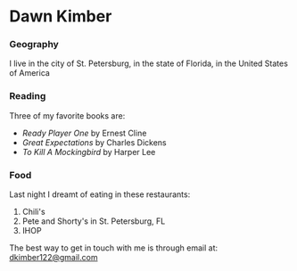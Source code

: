 # Dawn Kimber

### Geography

I live in the city of St. Petersburg, in the state of Florida, in the United States of America

### Reading

Three of my favorite books are:

- *Ready Player One* by Ernest Cline
- *Great Expectations* by Charles Dickens
- *To Kill A Mockingbird* by Harper Lee

### Food

Last night I dreamt of eating in these restaurants:

1. Chili's
2. Pete and Shorty's in St. Petersburg, FL
3. IHOP

The best way to get in touch with me is through email at:
dkimber122@gmail.com
